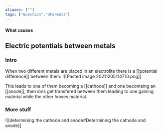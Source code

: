 ```yaml
---
aliases: [""]
tags: ["Question","QFormat3"]
---
```


#### What causes
## Electric potentials between metals
### Intro
When two different metals are placed in an electrolite there is a [[potential difference]] between them:
![[Pasted image 20211205114710.png]]

This leads to one of them becoming a [[cathode]] and one becomeing an [[anode]], then ions get transfered between them leading to one gaining material while the other looses material.

### More stuff

![[determining the cathode and anode#Determining the cathode and anode]]

